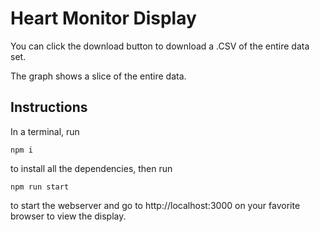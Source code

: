 # Heart Monitor Display
You can click the download button to download a .CSV of the entire data set.

The graph shows a slice of the entire data.

## Instructions
In a terminal, run 
````
npm i 
````
to install all the dependencies,
then run
````
npm run start
````
to start the webserver and go to http://localhost:3000 on your favorite browser to view the display.